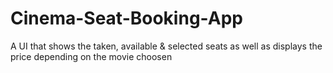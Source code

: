 # Cinema-Seat-Booking-App
A UI that shows the taken, available &amp; selected seats as well as displays the price depending on the movie choosen
